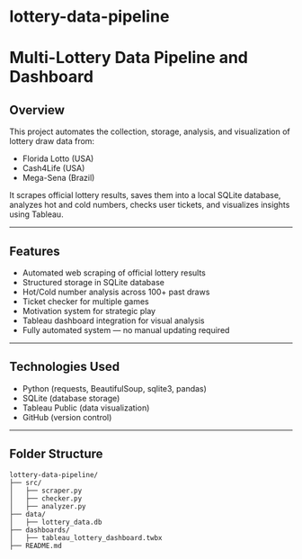 # lottery-data-pipeline
# Multi-Lottery Data Pipeline and Dashboard

## Overview
This project automates the collection, storage, analysis, and visualization of lottery draw data from:
- Florida Lotto (USA)
- Cash4Life (USA)
- Mega-Sena (Brazil)

It scrapes official lottery results, saves them into a local SQLite database, analyzes hot and cold numbers, checks user tickets, and visualizes insights using Tableau.

---

## Features
- Automated web scraping of official lottery results
- Structured storage in SQLite database
- Hot/Cold number analysis across 100+ past draws
- Ticket checker for multiple games
- Motivation system for strategic play
- Tableau dashboard integration for visual analysis
- Fully automated system — no manual updating required

---

## Technologies Used
- Python (requests, BeautifulSoup, sqlite3, pandas)
- SQLite (database storage)
- Tableau Public (data visualization)
- GitHub (version control)

---

## Folder Structure
```plaintext
lottery-data-pipeline/
├── src/
│   ├── scraper.py
│   ├── checker.py
│   ├── analyzer.py
├── data/
│   ├── lottery_data.db
├── dashboards/
│   ├── tableau_lottery_dashboard.twbx
├── README.md
